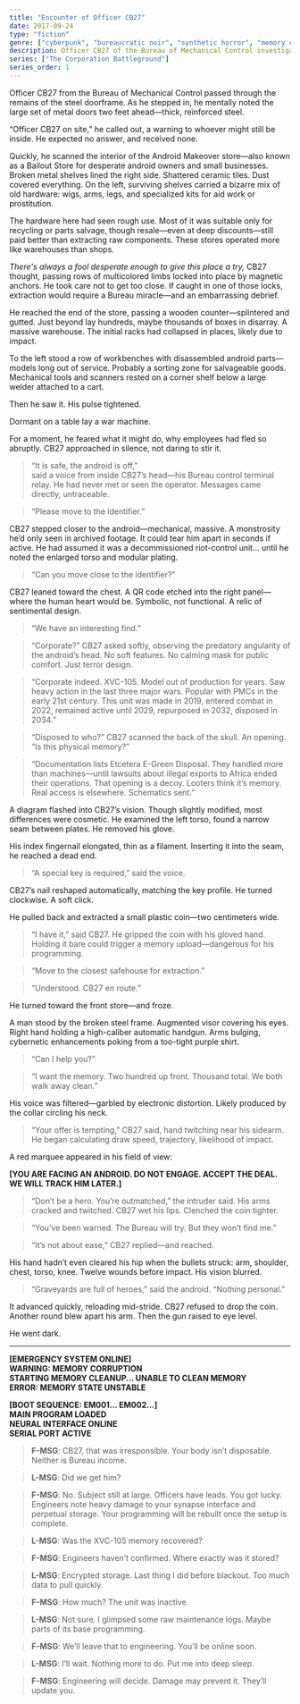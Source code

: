```yaml
---
title: "Encounter of Officer CB27"
date: 2017-09-24
type: "fiction"
genre: ["cyberpunk", "bureaucratic noir", "synthetic horror", "memory corruption"]
description: Officer CB27 of the Bureau of Mechanical Control investigates a destroyed Android Makeover store and uncovers a dormant war machine from a bygone conflict. His attempt to secure its memory triggers an ambush, corruption, and a system reboot—his body torn, his programming fractured.
series: ["The Corporation Battleground"]
series_order: 1
---
```


Officer CB27 from the Bureau of Mechanical Control passed through the remains of the steel doorframe. As he stepped in, he mentally noted the large set of metal doors two feet ahead—thick, reinforced steel.

“Officer CB27 on site,” he called out, a warning to whoever might still be inside. He expected no answer, and received none.

Quickly, he scanned the interior of the Android Makeover store—also known as a Bailout Store for desperate android owners and small businesses. Broken metal shelves lined the right side. Shattered ceramic tiles. Dust covered everything. On the left, surviving shelves carried a bizarre mix of old hardware: wigs, arms, legs, and specialized kits for aid work or prostitution.

The hardware here had seen rough use. Most of it was suitable only for recycling or parts salvage, though resale—even at deep discounts—still paid better than extracting raw components. These stores operated more like warehouses than shops.

*There's always a fool desperate enough to give this place a try,* CB27 thought, passing rows of multicolored limbs locked into place by magnetic anchors. He took care not to get too close. If caught in one of those locks, extraction would require a Bureau miracle—and an embarrassing debrief.

He reached the end of the store, passing a wooden counter—splintered and gutted. Just beyond lay hundreds, maybe thousands of boxes in disarray. A massive warehouse. The initial racks had collapsed in places, likely due to impact.

To the left stood a row of workbenches with disassembled android parts—models long out of service. Probably a sorting zone for salvageable goods. Mechanical tools and scanners rested on a corner shelf below a large welder attached to a cart.

Then he saw it. His pulse tightened.

Dormant on a table lay a war machine.

For a moment, he feared what it might do, why employees had fled so abruptly. CB27 approached in silence, not daring to stir it.

> “It is safe, the android is off,”  
said a voice from inside CB27’s head—his Bureau control terminal relay. He had never met or seen the operator. Messages came directly, untraceable.

> “Please move to the identifier.”

CB27 stepped closer to the android—mechanical, massive. A monstrosity he’d only seen in archived footage. It could tear him apart in seconds if active. He had assumed it was a decommissioned riot-control unit... until he noted the enlarged torso and modular plating.

> “Can you move close to the identifier?”

CB27 leaned toward the chest. A QR code etched into the right panel—where the human heart would be. Symbolic, not functional. A relic of sentimental design.

> “We have an interesting find.”

> “Corporate?” CB27 asked softly, observing the predatory angularity of the android’s head. No soft features. No calming mask for public comfort. Just terror design.

> “Corporate indeed. XVC-105. Model out of production for years. Saw heavy action in the last three major wars. Popular with PMCs in the early 21st century. This unit was made in 2019, entered combat in 2022, remained active until 2029, repurposed in 2032, disposed in 2034.”

> “Disposed to who?” CB27 scanned the back of the skull. An opening. “Is this physical memory?”

> “Documentation lists Etcetera E-Green Disposal. They handled more than machines—until lawsuits about illegal exports to Africa ended their operations. That opening is a decoy. Looters think it’s memory. Real access is elsewhere. Schematics sent.”

A diagram flashed into CB27’s vision. Though slightly modified, most differences were cosmetic. He examined the left torso, found a narrow seam between plates. He removed his glove.

His index fingernail elongated, thin as a filament. Inserting it into the seam, he reached a dead end.

> “A special key is required,” said the voice.

CB27’s nail reshaped automatically, matching the key profile. He turned clockwise. A soft click.

He pulled back and extracted a small plastic coin—two centimeters wide.

> “I have it,” said CB27. He gripped the coin with his gloved hand. Holding it bare could trigger a memory upload—dangerous for his programming.

> “Move to the closest safehouse for extraction.”

> “Understood. CB27 en route.”

He turned toward the front store—and froze.

A man stood by the broken steel frame. Augmented visor covering his eyes. Right hand holding a high-caliber automatic handgun. Arms bulging, cybernetic enhancements poking from a too-tight purple shirt.

> “Can I help you?”

> “I want the memory. Two hundred up front. Thousand total. We both walk away clean.”

His voice was filtered—garbled by electronic distortion. Likely produced by the collar circling his neck.

> “Your offer is tempting,” CB27 said, hand twitching near his sidearm. He began calculating draw speed, trajectory, likelihood of impact.

A red marquee appeared in his field of view:

**[YOU ARE FACING AN ANDROID. DO NOT ENGAGE. ACCEPT THE DEAL. WE WILL TRACK HIM LATER.]**

> “Don’t be a hero. You’re outmatched,” the intruder said. His arms cracked and twitched. CB27 wet his lips. Clenched the coin tighter.

> “You’ve been warned. The Bureau will try. But they won’t find me.”

> “It’s not about ease,” CB27 replied—and reached.

His hand hadn’t even cleared his hip when the bullets struck: arm, shoulder, chest, torso, knee. Twelve wounds before impact. His vision blurred.

> “Graveyards are full of heroes,” said the android. “Nothing personal.”

It advanced quickly, reloading mid-stride. CB27 refused to drop the coin. Another round blew apart his arm. Then the gun raised to eye level.

He went dark.

---

**[EMERGENCY SYSTEM ONLINE]**  
**WARNING: MEMORY CORRUPTION**  
**STARTING MEMORY CLEANUP... UNABLE TO CLEAN MEMORY**  
**ERROR: MEMORY STATE UNSTABLE**

**[BOOT SEQUENCE: EM001... EM002...]**  
**MAIN PROGRAM LOADED**  
**NEURAL INTERFACE ONLINE**  
**SERIAL PORT ACTIVE**

> **F-MSG**: CB27, that was irresponsible. Your body isn’t disposable. Neither is Bureau income.

> **L-MSG**: Did we get him?

> **F-MSG**: No. Subject still at large. Officers have leads. You got lucky. Engineers note heavy damage to your synapse interface and perpetual storage. Your programming will be rebuilt once the setup is complete.

> **L-MSG**: Was the XVC-105 memory recovered?

> **F-MSG**: Engineers haven’t confirmed. Where exactly was it stored?

> **L-MSG**: Encrypted storage. Last thing I did before blackout. Too much data to pull quickly.

> **F-MSG**: How much? The unit was inactive.

> **L-MSG**: Not sure. I glimpsed some raw maintenance logs. Maybe parts of its base programming.

> **F-MSG**: We’ll leave that to engineering. You’ll be online soon.

> **L-MSG**: I’ll wait. Nothing more to do. Put me into deep sleep.

> **F-MSG**: Engineering will decide. Damage may prevent it. They’ll update you.

